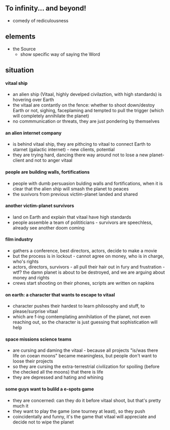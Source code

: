 
## To infinity... and beyond!

- comedy of rediculousness

## elements

- the Source
    - show specific way of saying the Word

## situation

#### vitaal ship

- an alien ship (Vitaal, highly develped civilaztion, with high standards) is hovering over Earth
- the vitaal are contantly on the fence: whether to shoot down/destoy Earth or not, sighing, faceplaming and tempted to pull the trigger (which will completely annihilate the planet)
- no commmunication or threats, they are just pondering by themselves

#### an alien internet company 

- is behind vitaal ship, they are pithcing to vitaal to connect Earth to starnet (galactic internet) - new clients, potential
- they are trying hard, dancing there way around not to lose a new planet-client and not to anger vitaal

#### people are building walls, fortifications

- people with dumb persuasion bulding walls and fortifications, when it is clear that the alien ship will smash the planet to peaces
- the suvivors from previous victim-planet landed and shared

#### another victim-planet survivors

- land on Earth and explain that vitaal have high standards
- people assemble a team of polititicians - survivors are speechless, already see another doom coming

#### film industry

- gathers a conference, best directors, actors, decide to make a movie
- but the process is in lockout - cannot agree on money, who is in charge, who's rights
- actors, directors, survivors - all pull their hair out in fury and frustration - wtf? the damn planet is about to be destroyed, and we are arguing about money and rights
- crews start shooting on their phones, scripts are written on napkins

#### on earth: a character that wants to escape to vitaal

- character pushes their hardest to learn philosophy and stuff, to please/surprise vitaal
- which are f-ing comtemplating annihilation of the planet, not even reaching out, so the character is just guessing that sophistication will help

#### space missions science teams 

- are cursing and daming the vitaal - because all projects "is/was there life on coean moons" became meaningless, but people don't want to loose their projects
- so they are cursing the extra-terrestrial civilization for spoiling (before the checked all the moons) that there is life
- they are depressed and hating and whining

#### some guys want to bulild a e-spots game

- they are concerned: can they do it before vitaal shoot, but that's pretty much it
- they want to play the game (one tourney at least), so they push
- coincidentally and funny, it's the game that vitaal will appreciate and decide not to wipe the planet
